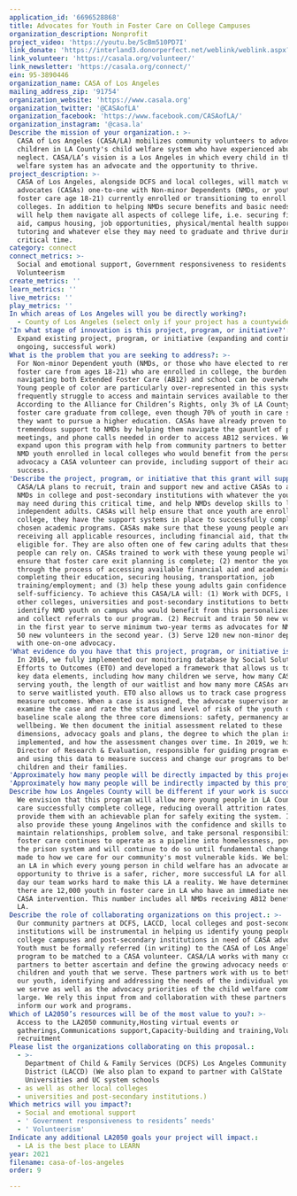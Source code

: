 ```yaml
---
application_id: '6696528868'
title: Advocates for Youth in Foster Care on College Campuses
organization_description: Nonprofit
project_video: 'https://youtu.be/ScBm510PD7I'
link_donate: 'https://interland3.donorperfect.net/weblink/weblink.aspx?name=E330805&id=6'
link_volunteer: 'https://casala.org/volunteer/'
link_newsletter: 'https://casala.org/connect/'
ein: 95-3890446
organization_name: CASA of Los Angeles
mailing_address_zip: '91754'
organization_website: 'https://www.casala.org'
organization_twitter: '@CASAofLA'
organization_facebook: 'https://www.facebook.com/CASAofLA/'
organization_instagram: '@casa.la'
Describe the mission of your organization.: >-
  CASA of Los Angeles (CASA/LA) mobilizes community volunteers to advocate for
  children in LA County's child welfare system who have experienced abuse and
  neglect. CASA/LA’s vision is a Los Angeles in which every child in the child
  welfare system has an advocate and the opportunity to thrive.
project_description: >-
  CASA of Los Angeles, alongside DCFS and local colleges, will match volunteer
  advocates (CASAs) one-to-one with Non-minor Dependents (NMDs, or youth in
  foster care age 18-21) currently enrolled or transitioning to enroll at local
  colleges. In addition to helping NMDs secure benefits and basic needs, CASAs
  will help them navigate all aspects of college life, i.e. securing financial
  aid, campus housing, job opportunities, physical/mental health support,
  tutoring and whatever else they may need to graduate and thrive during this
  critical time.
category: connect
connect_metrics: >-
  Social and emotional support, Government responsiveness to residents’ needs,
  Volunteerism
create_metrics: ''
learn_metrics: ''
live_metrics: ''
play_metrics: ''
In which areas of Los Angeles will you be directly working?:
  - County of Los Angeles (select only if your project has a countywide benefit)
'In what stage of innovation is this project, program, or initiative?': >-
  Expand existing project, program, or initiative (expanding and continuing
  ongoing, successful work)
What is the problem that you are seeking to address?: >-
  For Non-minor Dependent youth (NMDs, or those who have elected to remain in
  foster care from ages 18-21) who are enrolled in college, the burden of
  navigating both Extended Foster Care (AB12) and school can be overwhelming.
  Young people of color are particularly over-represented in this system and
  frequently struggle to access and maintain services available to them.
  According to the Alliance for Children’s Rights, only 3% of LA County youth in
  foster care graduate from college, even though 70% of youth in care say that
  they want to pursue a higher education. CASAs have already proven to be a
  tremendous support to NMDs by helping them navigate the gauntlet of paperwork,
  meetings, and phone calls needed in order to access AB12 services. We need to
  expand upon this program with help from community partners to better identify
  NMD youth enrolled in local colleges who would benefit from the personalized
  advocacy a CASA volunteer can provide, including support of their academic
  success.
'Describe the project, program, or initiative that this grant will support to address the problem identified.': >-
  CASA/LA plans to recruit, train and support new and active CASAs to assist
  NMDs in college and post-secondary institutions with whatever the young person
  may need during this critical time, and help NMDs develop skills to live as
  independent adults. CASAs will help ensure that once youth are enrolled in
  college, they have the support systems in place to successfully complete their
  chosen academic programs. CASAs make sure that these young people are
  receiving all applicable resources, including financial aid, that they are
  eligible for. They are also often one of few caring adults that these young
  people can rely on. CASAs trained to work with these young people will: (1)
  ensure that foster care exit planning is complete; (2) mentor the young adult
  through the process of accessing available financial aid and academic support,
  completing their education, securing housing, transportation, job
  training/employment; and (3) help these young adults gain confidence and
  self-sufficiency. To achieve this CASA/LA will: (1) Work with DCFS, LACCD and
  other colleges, universities and post-secondary institutions to better
  identify NMD youth on campus who would benefit from this personalized advocacy
  and collect referrals to our program. (2) Recruit and train 50 new volunteers
  in the first year to serve minimum two-year terms as advocates for NMDs, and
  50 new volunteers in the second year. (3) Serve 120 new non-minor dependents
  with one-on-one advocacy.
'What evidence do you have that this project, program, or initiative is or will be successful, and how will you define and measure success?': >-
  In 2016, we fully implemented our monitoring database by Social Solutions,
  Efforts to Outcomes (ETO) and developed a framework that allows us to track
  key data elements, including how many children we serve, how many CASAs are
  serving youth, the length of our waitlist and how many more CASAs are needed
  to serve waitlisted youth. ETO also allows us to track case progress and
  measure outcomes. When a case is assigned, the advocate supervisor and CASA
  examine the case and rate the status and level of risk of the youth on a
  baseline scale along the three core dimensions: safety, permanency and
  wellbeing. We then document the initial assessment related to these
  dimensions, advocacy goals and plans, the degree to which the plan is then
  implemented, and how the assessment changes over time. In 2019, we hired a
  Director of Research & Evaluation, responsible for guiding program evaluation
  and using this data to measure success and change our programs to better serve
  children and their families.
'Approximately how many people will be directly impacted by this project, program, or initiative?': '220'
'Approximately how many people will be indirectly impacted by this project, program, or initiative?': ''
Describe how Los Angeles County will be different if your work is successful.: >-
  We envision that this program will allow more young people in LA County foster
  care successfully complete college, reducing overall attrition rates, and
  provide them with an achievable plan for safely exiting the system. It will
  also provide these young Angelinos with the confidence and skills to build and
  maintain relationships, problem solve, and take personal responsibility. LA
  foster care continues to operate as a pipeline into homelessness, poverty and
  the prison system and will continue to do so until fundamental changes are
  made to how we care for our community's most vulnerable kids. We believe that
  an LA in which every young person in child welfare has an advocate and the
  opportunity to thrive is a safer, richer, more successful LA for all. Every
  day our team works hard to make this LA a reality. We have determined that
  there are 12,000 youth in foster care in LA who have an immediate need for
  CASA intervention. This number includes all NMDs receiving AB12 benefits in
  LA.
Describe the role of collaborating organizations on this project.: >-
  Our community partners at DCFS, LACCD, local colleges and post-secondary
  institutions will be instrumental in helping us identify young people on
  college campuses and post-secondary institutions in need of CASA advocacy.
  Youth must be formally referred (in writing) to the CASA of Los Angeles
  program to be matched to a CASA volunteer. CASA/LA works with many community
  partners to better ascertain and define the growing advocacy needs of the
  children and youth that we serve. These partners work with us to better serve
  our youth, identifying and addressing the needs of the individual young people
  we serve as well as the advocacy priorities of the child welfare community at
  large. We rely this input from and collaboration with these partners to better
  inform our work and programs.
Which of LA2050’s resources will be of the most value to you?: >-
  Access to the LA2050 community,Hosting virtual events or
  gatherings,Communications support,Capacity-building and training,Volunteer
  recruitment
Please list the organizations collaborating on this proposal.:
  - >-
    Department of Child & Family Services (DCFS) Los Angeles Community College
    District (LACCD) (We also plan to expand to partner with CalState
    Universities and UC system schools
  - as well as other local colleges
  - universities and post-secondary institutions.)
Which metrics will you impact?:
  - Social and emotional support
  - ' Government responsiveness to residents’ needs'
  - ' Volunteerism'
Indicate any additional LA2050 goals your project will impact.:
  - LA is the best place to LEARN
year: 2021
filename: casa-of-los-angeles
order: 9

---
```


